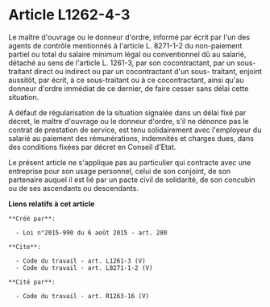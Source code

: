 # Article L1262-4-3

Le maître d'ouvrage ou le donneur d'ordre, informé par écrit par l'un des agents de contrôle mentionnés à l'article L.
8271-1-2 du non-paiement partiel ou total du salaire minimum légal ou conventionnel dû au salarié, détaché au sens de
l'article L. 1261-3, par son cocontractant, par un sous-traitant direct ou indirect ou par un cocontractant d'un sous-
traitant, enjoint aussitôt, par écrit, à ce sous-traitant ou à ce cocontractant, ainsi qu'au donneur d'ordre immédiat de ce
dernier, de faire cesser sans délai cette situation. 

A défaut de régularisation de la situation signalée dans un délai fixé par décret, le maître d'ouvrage ou le donneur d'ordre,
s'il ne dénonce pas le contrat de prestation de service, est tenu solidairement avec l'employeur du salarié au paiement des
rémunérations, indemnités et charges dues, dans des conditions fixées par décret en Conseil d'Etat. 

Le présent article ne s'applique pas au particulier qui contracte avec une entreprise pour son usage personnel, celui de son
conjoint, de son partenaire auquel il est lié par un pacte civil de solidarité, de son concubin ou de ses ascendants ou
descendants.

**Liens relatifs à cet article**

	**Créé par**:

	  - Loi n°2015-990 du 6 août 2015 - art. 280

	**Cite**:

	  - Code du travail - art. L1261-3 (V)
	  - Code du travail - art. L8271-1-2 (V)

	**Cité par**:

	  - Code du travail - art. R1263-16 (V)
